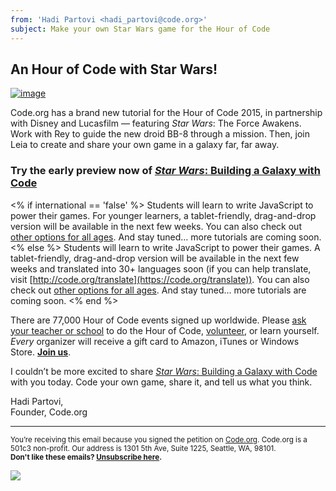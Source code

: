 ```yaml
---
from: 'Hadi Partovi <hadi_partovi@code.org>'
subject: Make your own Star Wars game for the Hour of Code
---
```


## An Hour of Code with Star Wars!

[![image](https://code.org/images/fit-400/star-wars-announcement.jpg)](https://code.org/starwars)

Code.org has a brand new tutorial for the Hour of Code 2015, in partnership with Disney and Lucasfilm — featuring *Star Wars*: The Force Awakens. Work with Rey to guide the new droid BB-8 through a mission. Then, join Leia to create and share your own game in a galaxy far, far away.

### Try the early preview now of [*Star Wars*: Building a Galaxy with Code](https://code.org/starwars)

<% if international == 'false' %>
Students will learn to write JavaScript to power their games. For younger learners, a tablet-friendly, drag-and-drop version will be available in the next few weeks. You can also check out [other options for all ages](https://code.org/learn). And stay tuned… more tutorials are coming soon.
<% else %> 
Students will learn to write JavaScript to power their games. A tablet-friendly, drag-and-drop version will be available in the next few weeks and translated into 30+ languages soon (if you can help translate, visit [http://code.org/translate](https://code.org/translate)). You can also check out [other options for all ages](https://code.org/learn). And stay tuned… more tutorials are coming soon.
<% end %>

There are 77,000 Hour of Code events signed up worldwide. Please [ask your teacher or school](https://hourofcode.com/promote) to do the Hour of Code, [volunteer](https://code.org/volunteer), or learn yourself. *Every* organizer will receive a gift card to Amazon, iTunes or Windows Store. [**Join us**](https://hourofcode.com).

I couldn’t be more excited to share [*Star Wars*: Building a Galaxy with Code](https://code.org/starwars) with you today. Code your own game, share it, and tell us what you think. 

Hadi Partovi, <br/>
Founder, Code.org

<hr>

<small>You’re receiving this email because you signed the petition on <a href="https://Code.org/">Code.org</a>. Code.org is a 501c3 non-profit. Our address is 1301 5th Ave, Suite 1225, Seattle, WA, 98101.</small> <br />
<small><strong>Don't like these emails? [Unsubscribe here](<%= unsubscribe_link %>).</strong></small>


![](<%= tracking_pixel %>)